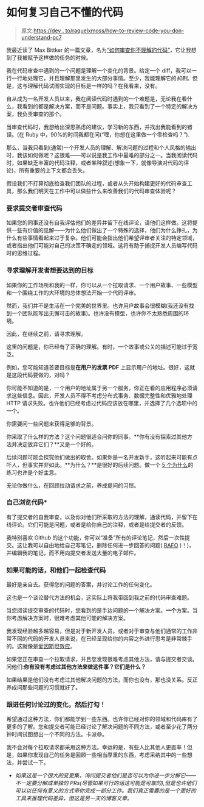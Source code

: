 # 如何复习自己不懂的代码

> 原文:[https://dev . to/raquelxmoss/how-to-review-code-you-don-understand-pc7](https://dev.to/raquelxmoss/how-to-review-code-you-dont-understand-pc7)

我最近读了 Max Bittker 的一篇文章，名为[“如何审查你不理解的代码”](https://maxbittker.com/code-review/)，它让我想到了我被赋予这样做的任务的时候。

我在代码审查中遇到的一个问题是理解一个变化的背景。给定一个 diff，我可以一行一行地处理它，并且理解那里发生的大部分事情。至少，我能理解它的*机制*。但是，这与理解代码试图实现的目标是一样的吗？在我看来，没有。

自从成为一名开发人员以来，我在阅读代码时遇到的一个难题是，无论我在看什么，我看到的都是解决方案，而不是问题。事实上，我只看到了一个特定的解决方案，我负责审查的那个。

当审查代码时，我想给出深思熟虑的建议，学习新的东西，并找出我能看到的错误。(在 Ruby 中，90%的时间我都在问(“嘿，你想在这里做一个零检查吗？”).

那么，当我只看到(通常)一个开发人员的理解、解决问题的过程和个人风格的输出时，我该如何做呢？这很难——可以说是我工作中最难的部分之一。当我阅读代码时，如果缺乏丰富的代码注释，或者某种叙述(想象一下，就像导演对代码的评论)，所有重要的上下文都会丢失。

假设我们不打算彻底检查我们团队的过程，或者从头开始构建更好的代码审查工具，那么我们明天在工作中可以做些什么来改善我们的代码审查体验呢？

### [](#ask-the-submitter-to-review-the-code)要求提交者审查代码

如果您的同事还没有自我评估他们的差异并留下在线评论，请他们这样做。这将提供一些有价值的见解——为什么他们做出了一个特殊的选择，他们为什么挣扎，为什么有些事情看起来过于复杂。他们可能会指出他们希望评审者关注的特定领域，或者指出他们可能对自己的决策不确定的领域。这将有助于捕捉开发人员编写代码时的思维过程。

### [](#seek-to-understand-what-the-developer-was-trying-to-achieve)寻求理解开发者想要达到的目标

如果你的工作场所和我的一样，你可以从一个拉取请求、一个用户故事、一些模型和一个围绕工作的大环境的总体想法开始一个代码评审。

然而，我们并不是生活在一个完美的世界里。也许用户故事会很模糊(我还没有找到一个团队能写出无懈可击的故事)。也许没有模型，也许你不太熟悉周围的环境。

因此，在继续之前，请寻求理解。

这里的问题是，你已经有了正确的理解。有时，一个故事或公关的描述可能过于宽泛。

例如，您可能知道首要目标是**在用户的发票 PDF** 上显示用户的地址。很好，这就是这段代码要做的，对吗？

你可能不知道的是，一个用户的地址属于另一个服务，你正在看的应用程序必须请求这些信息。因此，开发人员不得不考虑分布式事务、数据完整性和优雅地处理 HTTP 请求失败。也许他们已经考虑过代码应该放在哪里，并选择了几个选项中的一个。

你需要问一些问题来获得足够的背景。

你采取了什么样的方法？这个问题很适合问你的同事。**你有没有探索过其他方法并决定放弃它们？**又是一个好的。

后续问题可能会探究他们做出的取舍。如果你是一名开发新手，这听起来可能有点吓人，但事实并非如此。**为什么？**是很好的后续问题。做一个 [5 个为什么](https://en.wikipedia.org/wiki/5_Whys)的练习也许是个好主意。

无论你做什么，在回顾拉动请求之前，养成提问的习惯。

### [](#go-through-the-code-on-your-own)自己浏览代码*

有了提交者的自我审查，以及你对他们所采取的方法的理解，通读代码，并留下在线评论。它们可能是问题，或者是给你自己的注释，或者是给提交者的反馈。

我特别喜欢 Github 的这个功能，你可以“准备”所有的评论笔记，然后一次性提交。这让我可以自由地给自己写笔记，删除任何进一步回答的问题( [RAFO](https://coppermind.net/wiki/RAFO) )！)，并编辑我的笔记，而不用向提交者发送大量的电子邮件。

### [](#go-through-the-code-with-them-if-possible)如果可能的话，和他们一起检查代码

最好是亲自去。获得您的问题的答案，并讨论工作的任何变化。

这也是一个谈论替代方法的机会，这实际上将我带回到我之前的代码审查难题。

当您阅读提交审查的代码时，您看到的是手边问题的一个解决方案。**一个**方案。当你考虑解决方案时，很难考虑其他可能的解决方案。

我发现经验越多越容易，但是对于新开发人员，或者对于审查与他们通常的工作非常不同的代码的开发人员来说，在已经呈现给你的内容之外进行思考是非常棘手的。这就像是[爱因斯坦效应](https://en.wikipedia.org/wiki/Einstellung_effect)。

如果您正在审查一个拉取请求，并且您发现很难考虑其他方法，请与提交者交谈。问他们:**你有没有考虑过其他方法来做这件事？它们是什么？**

如果结果是他们没有考虑过其他解决问题的方法，而你也没有，那也没关系。反正养成问那些问题的习惯就好了。

### 跟进任何讨论过的变化，然后打勾！

希望通过这种方法，你们都能学到一些东西。也许你已经对你的领域和代码库有了更多的了解。您和提交者可能已经讨论了解决问题的不同方法，或者至少花了两分钟时间试图想出一个不同的方法。卡派😄。

我不会对每个拉取请求都采用这种方法。幸运的是，有些人比其他人更直率！但是，如果你发现自己的任务是回顾一些相当厚重的东西，考虑采纳其中的一些想法，并尝试一下。

* *如果这是一个很大的变更集，询问提交者他们是否可以为你进一步分解它——不一定要分解成单独的 PRs(尽管如果可行的话这可能是可取的),但是也许他们可以以任何有意义的方式带你完成一部分工作。我们真正需要的是一个更好的工具来推理代码差异，但这是另一天的博客文章。*